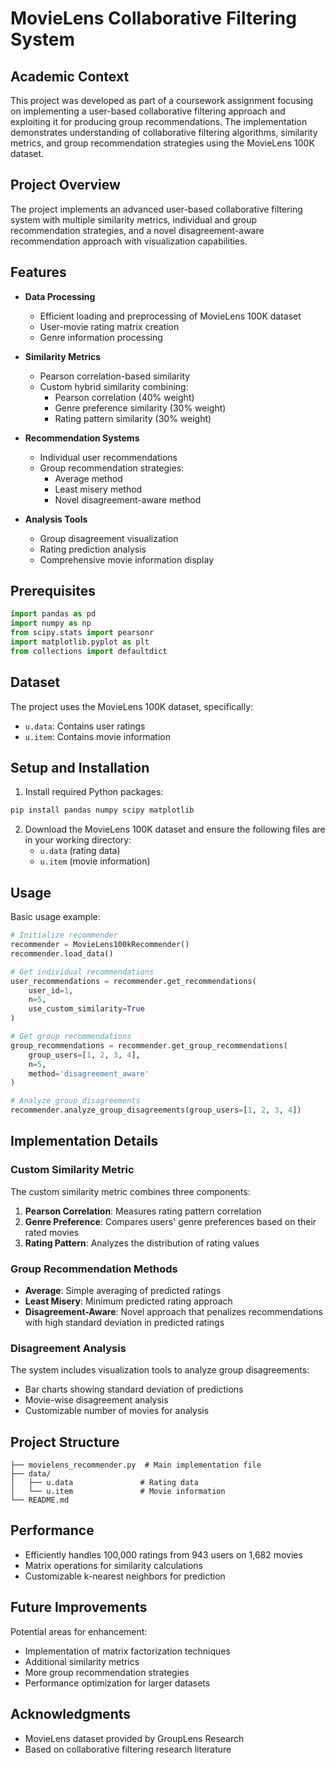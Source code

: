 # MovieLens Collaborative Filtering System

## Academic Context
This project was developed as part of a coursework assignment focusing on implementing a user-based collaborative filtering approach and exploiting it for producing group recommendations. The implementation demonstrates understanding of collaborative filtering algorithms, similarity metrics, and group recommendation strategies using the MovieLens 100K dataset.

## Project Overview
The project implements an advanced user-based collaborative filtering system with multiple similarity metrics, individual and group recommendation strategies, and a novel disagreement-aware recommendation approach with visualization capabilities.

## Features
- **Data Processing**
  - Efficient loading and preprocessing of MovieLens 100K dataset
  - User-movie rating matrix creation
  - Genre information processing

- **Similarity Metrics**
  - Pearson correlation-based similarity
  - Custom hybrid similarity combining:
    - Pearson correlation (40% weight)
    - Genre preference similarity (30% weight)
    - Rating pattern similarity (30% weight)

- **Recommendation Systems**
  - Individual user recommendations
  - Group recommendation strategies:
    - Average method
    - Least misery method
    - Novel disagreement-aware method

- **Analysis Tools**
  - Group disagreement visualization
  - Rating prediction analysis
  - Comprehensive movie information display

## Prerequisites
```python
import pandas as pd
import numpy as np
from scipy.stats import pearsonr
import matplotlib.pyplot as plt
from collections import defaultdict
```

## Dataset
The project uses the MovieLens 100K dataset, specifically:
- `u.data`: Contains user ratings
- `u.item`: Contains movie information

## Setup and Installation
1. Install required Python packages:
```bash
pip install pandas numpy scipy matplotlib
```

2. Download the MovieLens 100K dataset and ensure the following files are in your working directory:
   - `u.data` (rating data)
   - `u.item` (movie information)

## Usage
Basic usage example:
```python
# Initialize recommender
recommender = MovieLens100kRecommender()
recommender.load_data()

# Get individual recommendations
user_recommendations = recommender.get_recommendations(
    user_id=1,
    n=5,
    use_custom_similarity=True
)

# Get group recommendations
group_recommendations = recommender.get_group_recommendations(
    group_users=[1, 2, 3, 4],
    n=5,
    method='disagreement_aware'
)

# Analyze group disagreements
recommender.analyze_group_disagreements(group_users=[1, 2, 3, 4])
```

## Implementation Details

### Custom Similarity Metric
The custom similarity metric combines three components:
1. **Pearson Correlation**: Measures rating pattern correlation
2. **Genre Preference**: Compares users' genre preferences based on their rated movies
3. **Rating Pattern**: Analyzes the distribution of rating values

### Group Recommendation Methods
- **Average**: Simple averaging of predicted ratings
- **Least Misery**: Minimum predicted rating approach
- **Disagreement-Aware**: Novel approach that penalizes recommendations with high standard deviation in predicted ratings

### Disagreement Analysis
The system includes visualization tools to analyze group disagreements:
- Bar charts showing standard deviation of predictions
- Movie-wise disagreement analysis
- Customizable number of movies for analysis

## Project Structure
```
├── movielens_recommender.py  # Main implementation file
├── data/
│   ├── u.data               # Rating data
│   └── u.item               # Movie information
└── README.md
```

## Performance
- Efficiently handles 100,000 ratings from 943 users on 1,682 movies
- Matrix operations for similarity calculations
- Customizable k-nearest neighbors for prediction

## Future Improvements
Potential areas for enhancement:
- Implementation of matrix factorization techniques
- Additional similarity metrics
- More group recommendation strategies
- Performance optimization for larger datasets

## Acknowledgments
- MovieLens dataset provided by GroupLens Research
- Based on collaborative filtering research literature